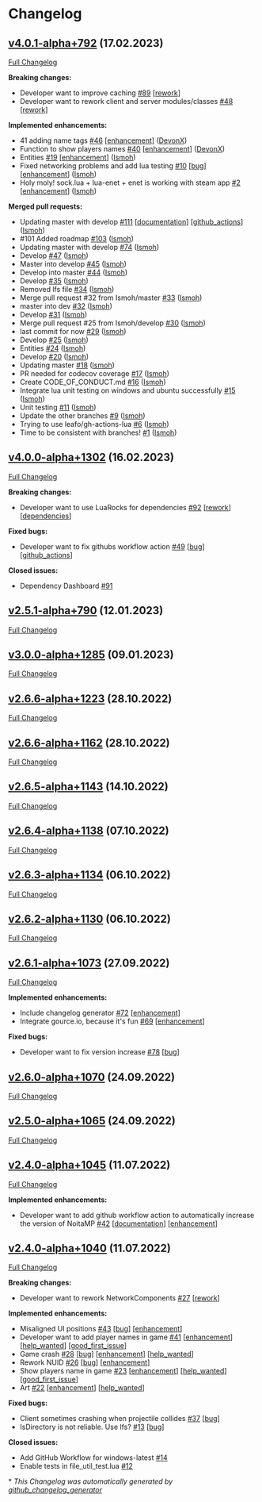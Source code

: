 # Changelog

## [v4.0.1-alpha+792](https://github.com/Ismoh/NoitaMP/tree/v4.0.1-alpha+792) (17.02.2023)

[Full Changelog](https://github.com/Ismoh/NoitaMP/compare/v4.0.0-alpha+1302...v4.0.1-alpha+792)

**Breaking changes:**

- Developer want to improve caching [\#89](https://github.com/Ismoh/NoitaMP/issues/89) [[rework](https://github.com/Ismoh/NoitaMP/labels/rework)]
- Developer want to rework client and server modules/classes [\#48](https://github.com/Ismoh/NoitaMP/issues/48) [[rework](https://github.com/Ismoh/NoitaMP/labels/rework)]

**Implemented enhancements:**

- 41 adding name tags [\#46](https://github.com/Ismoh/NoitaMP/pull/46) [[enhancement](https://github.com/Ismoh/NoitaMP/labels/enhancement)] ([DevonX](https://github.com/DevonX))
- Function to show players names [\#40](https://github.com/Ismoh/NoitaMP/pull/40) [[enhancement](https://github.com/Ismoh/NoitaMP/labels/enhancement)] ([DevonX](https://github.com/DevonX))
- Entities [\#19](https://github.com/Ismoh/NoitaMP/pull/19) [[enhancement](https://github.com/Ismoh/NoitaMP/labels/enhancement)] ([Ismoh](https://github.com/Ismoh))
- Fixed networking problems and add lua testing [\#10](https://github.com/Ismoh/NoitaMP/pull/10) [[bug](https://github.com/Ismoh/NoitaMP/labels/bug)] [[enhancement](https://github.com/Ismoh/NoitaMP/labels/enhancement)] ([Ismoh](https://github.com/Ismoh))
- Holy moly! sock.lua + lua-enet + enet is working with steam app [\#2](https://github.com/Ismoh/NoitaMP/pull/2) [[enhancement](https://github.com/Ismoh/NoitaMP/labels/enhancement)] ([Ismoh](https://github.com/Ismoh))

**Merged pull requests:**

- Updating master with develop [\#111](https://github.com/Ismoh/NoitaMP/pull/111) [[documentation](https://github.com/Ismoh/NoitaMP/labels/documentation)] [[github_actions](https://github.com/Ismoh/NoitaMP/labels/github_actions)] ([Ismoh](https://github.com/Ismoh))
- \#101 Added roadmap [\#103](https://github.com/Ismoh/NoitaMP/pull/103) ([Ismoh](https://github.com/Ismoh))
- Updating master with develop [\#74](https://github.com/Ismoh/NoitaMP/pull/74) ([Ismoh](https://github.com/Ismoh))
- Develop [\#47](https://github.com/Ismoh/NoitaMP/pull/47) ([Ismoh](https://github.com/Ismoh))
- Master into develop [\#45](https://github.com/Ismoh/NoitaMP/pull/45) ([Ismoh](https://github.com/Ismoh))
- Develop into master [\#44](https://github.com/Ismoh/NoitaMP/pull/44) ([Ismoh](https://github.com/Ismoh))
- Develop [\#35](https://github.com/Ismoh/NoitaMP/pull/35) ([Ismoh](https://github.com/Ismoh))
- Removed lfs file [\#34](https://github.com/Ismoh/NoitaMP/pull/34) ([Ismoh](https://github.com/Ismoh))
- Merge pull request \#32 from Ismoh/master [\#33](https://github.com/Ismoh/NoitaMP/pull/33) ([Ismoh](https://github.com/Ismoh))
- master into dev [\#32](https://github.com/Ismoh/NoitaMP/pull/32) ([Ismoh](https://github.com/Ismoh))
- Develop [\#31](https://github.com/Ismoh/NoitaMP/pull/31) ([Ismoh](https://github.com/Ismoh))
- Merge pull request \#25 from Ismoh/develop [\#30](https://github.com/Ismoh/NoitaMP/pull/30) ([Ismoh](https://github.com/Ismoh))
- last commit for now [\#29](https://github.com/Ismoh/NoitaMP/pull/29) ([Ismoh](https://github.com/Ismoh))
- Develop [\#25](https://github.com/Ismoh/NoitaMP/pull/25) ([Ismoh](https://github.com/Ismoh))
- Entities [\#24](https://github.com/Ismoh/NoitaMP/pull/24) ([Ismoh](https://github.com/Ismoh))
- Develop [\#20](https://github.com/Ismoh/NoitaMP/pull/20) ([Ismoh](https://github.com/Ismoh))
- Updating master [\#18](https://github.com/Ismoh/NoitaMP/pull/18) ([Ismoh](https://github.com/Ismoh))
- PR needed for codecov coverage [\#17](https://github.com/Ismoh/NoitaMP/pull/17) ([Ismoh](https://github.com/Ismoh))
- Create CODE\_OF\_CONDUCT.md [\#16](https://github.com/Ismoh/NoitaMP/pull/16) ([Ismoh](https://github.com/Ismoh))
- Integrate lua unit testing on windows and ubuntu successfully [\#15](https://github.com/Ismoh/NoitaMP/pull/15) ([Ismoh](https://github.com/Ismoh))
- Unit testing [\#11](https://github.com/Ismoh/NoitaMP/pull/11) ([Ismoh](https://github.com/Ismoh))
- Update the other branches [\#9](https://github.com/Ismoh/NoitaMP/pull/9) ([Ismoh](https://github.com/Ismoh))
- Trying to use leafo/gh-actions-lua [\#6](https://github.com/Ismoh/NoitaMP/pull/6) ([Ismoh](https://github.com/Ismoh))
- Time to be consistent with branches! [\#1](https://github.com/Ismoh/NoitaMP/pull/1) ([Ismoh](https://github.com/Ismoh))

## [v4.0.0-alpha+1302](https://github.com/Ismoh/NoitaMP/tree/v4.0.0-alpha+1302) (16.02.2023)

[Full Changelog](https://github.com/Ismoh/NoitaMP/compare/v2.5.1-alpha+790...v4.0.0-alpha+1302)

**Breaking changes:**

- Developer want to use LuaRocks for dependencies [\#92](https://github.com/Ismoh/NoitaMP/issues/92) [[rework](https://github.com/Ismoh/NoitaMP/labels/rework)] [[dependencies](https://github.com/Ismoh/NoitaMP/labels/dependencies)]

**Fixed bugs:**

- Developer want to fix githubs workflow action  [\#49](https://github.com/Ismoh/NoitaMP/issues/49) [[bug](https://github.com/Ismoh/NoitaMP/labels/bug)] [[github_actions](https://github.com/Ismoh/NoitaMP/labels/github_actions)]

**Closed issues:**

- Dependency Dashboard [\#91](https://github.com/Ismoh/NoitaMP/issues/91)

## [v2.5.1-alpha+790](https://github.com/Ismoh/NoitaMP/tree/v2.5.1-alpha+790) (12.01.2023)

[Full Changelog](https://github.com/Ismoh/NoitaMP/compare/v3.0.0-alpha+1285...v2.5.1-alpha+790)

## [v3.0.0-alpha+1285](https://github.com/Ismoh/NoitaMP/tree/v3.0.0-alpha+1285) (09.01.2023)

[Full Changelog](https://github.com/Ismoh/NoitaMP/compare/v2.6.6-alpha+1223...v3.0.0-alpha+1285)

## [v2.6.6-alpha+1223](https://github.com/Ismoh/NoitaMP/tree/v2.6.6-alpha+1223) (28.10.2022)

[Full Changelog](https://github.com/Ismoh/NoitaMP/compare/v2.6.6-alpha+1162...v2.6.6-alpha+1223)

## [v2.6.6-alpha+1162](https://github.com/Ismoh/NoitaMP/tree/v2.6.6-alpha+1162) (28.10.2022)

[Full Changelog](https://github.com/Ismoh/NoitaMP/compare/v2.6.5-alpha+1143...v2.6.6-alpha+1162)

## [v2.6.5-alpha+1143](https://github.com/Ismoh/NoitaMP/tree/v2.6.5-alpha+1143) (14.10.2022)

[Full Changelog](https://github.com/Ismoh/NoitaMP/compare/v2.6.4-alpha+1138...v2.6.5-alpha+1143)

## [v2.6.4-alpha+1138](https://github.com/Ismoh/NoitaMP/tree/v2.6.4-alpha+1138) (07.10.2022)

[Full Changelog](https://github.com/Ismoh/NoitaMP/compare/v2.6.3-alpha+1134...v2.6.4-alpha+1138)

## [v2.6.3-alpha+1134](https://github.com/Ismoh/NoitaMP/tree/v2.6.3-alpha+1134) (06.10.2022)

[Full Changelog](https://github.com/Ismoh/NoitaMP/compare/v2.6.2-alpha+1130...v2.6.3-alpha+1134)

## [v2.6.2-alpha+1130](https://github.com/Ismoh/NoitaMP/tree/v2.6.2-alpha+1130) (06.10.2022)

[Full Changelog](https://github.com/Ismoh/NoitaMP/compare/v2.6.1-alpha+1073...v2.6.2-alpha+1130)

## [v2.6.1-alpha+1073](https://github.com/Ismoh/NoitaMP/tree/v2.6.1-alpha+1073) (27.09.2022)

[Full Changelog](https://github.com/Ismoh/NoitaMP/compare/v2.6.0-alpha+1070...v2.6.1-alpha+1073)

**Implemented enhancements:**

- Include changelog generator [\#72](https://github.com/Ismoh/NoitaMP/issues/72) [[enhancement](https://github.com/Ismoh/NoitaMP/labels/enhancement)]
- Integrate gource.io, because it's fun [\#69](https://github.com/Ismoh/NoitaMP/issues/69) [[enhancement](https://github.com/Ismoh/NoitaMP/labels/enhancement)]

**Fixed bugs:**

- Developer want to fix version increase [\#78](https://github.com/Ismoh/NoitaMP/issues/78) [[bug](https://github.com/Ismoh/NoitaMP/labels/bug)]

## [v2.6.0-alpha+1070](https://github.com/Ismoh/NoitaMP/tree/v2.6.0-alpha+1070) (24.09.2022)

[Full Changelog](https://github.com/Ismoh/NoitaMP/compare/v2.5.0-alpha+1065...v2.6.0-alpha+1070)

## [v2.5.0-alpha+1065](https://github.com/Ismoh/NoitaMP/tree/v2.5.0-alpha+1065) (24.09.2022)

[Full Changelog](https://github.com/Ismoh/NoitaMP/compare/v2.4.0-alpha+1045...v2.5.0-alpha+1065)

## [v2.4.0-alpha+1045](https://github.com/Ismoh/NoitaMP/tree/v2.4.0-alpha+1045) (11.07.2022)

[Full Changelog](https://github.com/Ismoh/NoitaMP/compare/v2.4.0-alpha+1040...v2.4.0-alpha+1045)

**Implemented enhancements:**

- Developer want to add github workflow action to automatically increase the version of NoitaMP [\#42](https://github.com/Ismoh/NoitaMP/issues/42) [[documentation](https://github.com/Ismoh/NoitaMP/labels/documentation)] [[enhancement](https://github.com/Ismoh/NoitaMP/labels/enhancement)]

## [v2.4.0-alpha+1040](https://github.com/Ismoh/NoitaMP/tree/v2.4.0-alpha+1040) (11.07.2022)

[Full Changelog](https://github.com/Ismoh/NoitaMP/compare/e813a6cd0b0605bff8ab8f7a6c51d416e7b4004d...v2.4.0-alpha+1040)

**Breaking changes:**

- Developer want to rework NetworkComponents [\#27](https://github.com/Ismoh/NoitaMP/issues/27) [[rework](https://github.com/Ismoh/NoitaMP/labels/rework)]

**Implemented enhancements:**

- Misaligned UI positions [\#43](https://github.com/Ismoh/NoitaMP/issues/43) [[bug](https://github.com/Ismoh/NoitaMP/labels/bug)] [[enhancement](https://github.com/Ismoh/NoitaMP/labels/enhancement)]
- Developer want to add player names in game [\#41](https://github.com/Ismoh/NoitaMP/issues/41) [[enhancement](https://github.com/Ismoh/NoitaMP/labels/enhancement)] [[help_wanted](https://github.com/Ismoh/NoitaMP/labels/help_wanted)] [[good_first_issue](https://github.com/Ismoh/NoitaMP/labels/good_first_issue)]
- Game crash [\#28](https://github.com/Ismoh/NoitaMP/issues/28) [[bug](https://github.com/Ismoh/NoitaMP/labels/bug)] [[enhancement](https://github.com/Ismoh/NoitaMP/labels/enhancement)] [[help_wanted](https://github.com/Ismoh/NoitaMP/labels/help_wanted)]
- Rework NUID [\#26](https://github.com/Ismoh/NoitaMP/issues/26) [[bug](https://github.com/Ismoh/NoitaMP/labels/bug)] [[enhancement](https://github.com/Ismoh/NoitaMP/labels/enhancement)]
- Show players name in game [\#23](https://github.com/Ismoh/NoitaMP/issues/23) [[enhancement](https://github.com/Ismoh/NoitaMP/labels/enhancement)] [[help_wanted](https://github.com/Ismoh/NoitaMP/labels/help_wanted)] [[good_first_issue](https://github.com/Ismoh/NoitaMP/labels/good_first_issue)]
- Art [\#22](https://github.com/Ismoh/NoitaMP/issues/22) [[enhancement](https://github.com/Ismoh/NoitaMP/labels/enhancement)] [[help_wanted](https://github.com/Ismoh/NoitaMP/labels/help_wanted)]

**Fixed bugs:**

- Client sometimes crashing when projectile collides [\#37](https://github.com/Ismoh/NoitaMP/issues/37) [[bug](https://github.com/Ismoh/NoitaMP/labels/bug)]
- IsDirectory is not reliable. Use lfs? [\#13](https://github.com/Ismoh/NoitaMP/issues/13) [[bug](https://github.com/Ismoh/NoitaMP/labels/bug)]

**Closed issues:**

- Add GitHub Workflow for windows-latest [\#14](https://github.com/Ismoh/NoitaMP/issues/14)
- Enable tests in file\_util\_test.lua [\#12](https://github.com/Ismoh/NoitaMP/issues/12)



\* *This Changelog was automatically generated by [github_changelog_generator](https://github.com/github-changelog-generator/github-changelog-generator)*
